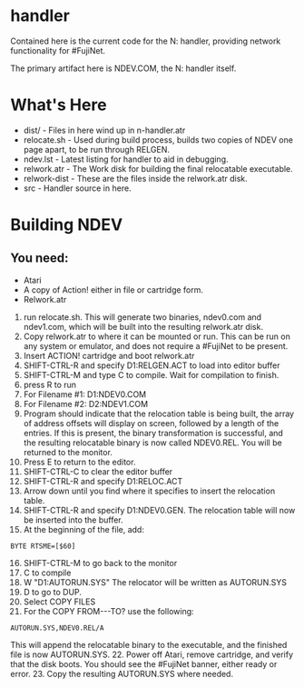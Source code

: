 handler
=======

Contained here is the current code for the N: handler, providing network functionality for #FujiNet.

The primary artifact here is NDEV.COM, the N: handler itself.

What's Here
===========

* dist/ - Files in here wind up in n-handler.atr
* relocate.sh - Used during build process, builds two copies of NDEV one page apart, to be run through RELGEN.
* ndev.lst - Latest listing for handler to aid in debugging.
* relwork.atr - The Work disk for building the final relocatable executable.
* relwork-dist - These are the files inside the relwork.atr disk.
* src - Handler source in here.

Building NDEV
=============

You need:
---------
* Atari
* A copy of Action! either in file or cartridge form.
* Relwork.atr

1. run relocate.sh. This will generate two binaries, ndev0.com and ndev1.com, which will be built into the resulting relwork.atr disk.
2. Copy relwork.atr to where it can be mounted or run. This can be run on any system or emulator, and does not require a #FujiNet to be present.
3. Insert ACTION! cartridge and boot relwork.atr
4. SHIFT-CTRL-R and specify D1:RELGEN.ACT to load into editor buffer
5. SHIFT-CTRL-M and type C <RETURN> to compile. Wait for compilation to finish.
6. press R <RETURN> to run
7. For Filename #1: D1:NDEV0.COM
8. For Filename #2: D2:NDEV1.COM
9. Program should indicate that the relocation table is being built, the array of address offsets will display on screen, followed by a length of the entries. If this is present, the binary transformation is successful, and the resulting relocatable binary is now called NDEV0.REL. You will be returned to the monitor.
10. Press E <RETURN> to return to the editor.
11. SHIFT-CTRL-C to clear the editor buffer
12. SHIFT-CTRL-R and specify D1:RELOC.ACT
13. Arrow down until you find where it specifies to insert the relocation table.
14. SHIFT-CTRL-R and specify D1:NDEV0.GEN. The relocation table will now be inserted into the buffer.
15. At the beginning of the file, add:
```
BYTE RTSME=[$60]
```
16. SHIFT-CTRL-M to go back to the monitor
17. C <RETURN> to compile
18. W "D1:AUTORUN.SYS" <RETURN> The relocator will be written as AUTORUN.SYS
19. D <RETURN> to go to DUP.
20. Select COPY FILES
21. For the COPY FROM---TO? use the following:
```
AUTORUN.SYS,NDEV0.REL/A
```
This will append the relocatable binary to the executable, and the finished file is now AUTORUN.SYS.
22. Power off Atari, remove cartridge, and verify that the disk boots. You should see the #FujiNet banner, either ready or error.
23. Copy the resulting AUTORUN.SYS where needed.
